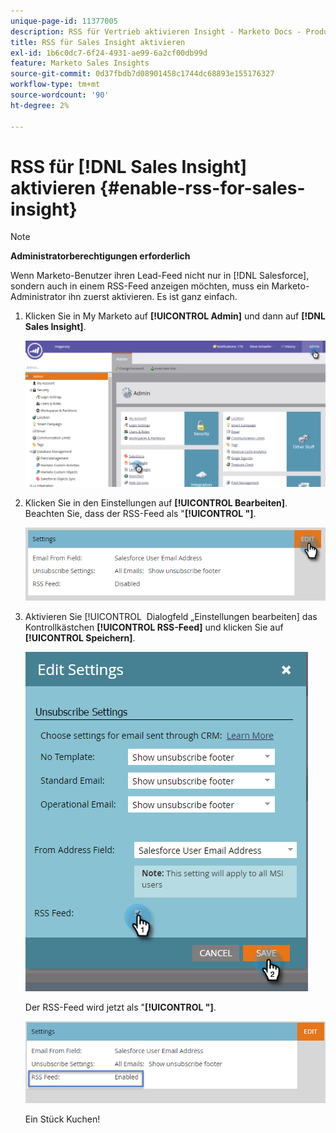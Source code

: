 ```yaml
---
unique-page-id: 11377005
description: RSS für Vertrieb aktivieren Insight - Marketo Docs - Produktdokumentation
title: RSS für Sales Insight aktivieren
exl-id: 1b6c0dc7-6f24-4931-ae99-6a2cf00db99d
feature: Marketo Sales Insights
source-git-commit: 0d37fbdb7d08901458c1744dc68893e155176327
workflow-type: tm+mt
source-wordcount: '90'
ht-degree: 2%

---
```


# RSS für [!DNL Sales Insight] aktivieren {#enable-rss-for-sales-insight}

>[!NOTE]
>
>**Administratorberechtigungen erforderlich**

Wenn Marketo-Benutzer ihren Lead-Feed nicht nur in [!DNL Salesforce], sondern auch in einem RSS-Feed anzeigen möchten, muss ein Marketo-Administrator ihn zuerst aktivieren. Es ist ganz einfach.

1. Klicken Sie in My Marketo auf **[!UICONTROL Admin]** und dann auf **[!DNL Sales Insight]**.

   ![](assets/set-up-rss-1-hands.png)

1. Klicken Sie in den Einstellungen auf **[!UICONTROL Bearbeiten]**. Beachten Sie, dass der RSS-Feed als &quot;**[!UICONTROL &quot;]**.

   ![](assets/rss-settings-tab.png)

1. Aktivieren Sie [!UICONTROL &#x200B; Dialogfeld „Einstellungen bearbeiten] das Kontrollkästchen **[!UICONTROL RSS-Feed]** und klicken Sie auf **[!UICONTROL Speichern]**.

   ![](assets/rss-edit-settings-2-hands.png)

   Der RSS-Feed wird jetzt als &quot;**[!UICONTROL &quot;]**.

   ![](assets/rss-final-box.png)

   Ein Stück Kuchen!
